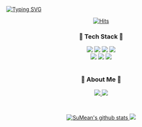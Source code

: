 

[![Typing SVG](https://readme-typing-svg.demolab.com?font=Lobster&size=60&duration=4000&pause=1200&color=2E94F5FF&center=true&vCenter=true&width=1000&height=80&lines=Hi+I'm+Frontend+Developer)](https://git.io/typing-svg)

<div align="center">
 
[![Hits](https://hits.seeyoufarm.com/api/count/incr/badge.svg?url=https%3A%2F%2Fgithub.com%2FSuMean%2Fhit-counter&count_bg=%2367AEFD&title_bg=%234B81FF&icon=smugmug.svg&icon_color=%23FFFFFF&title=hits&edge_flat=false)](https://hits.seeyoufarm.com)
 
</div>


 
 <div align="center">
  
<!--  #### Hello I'm SUMIN 👋 -->

<!-- As a 23-year-old junior developer<br />
My strength is the attitude of challenging new experiences <br /> 
without hesitation and executing them immediately. -->

### 🛫 Tech Stack 🛫

<img src="https://img.shields.io/badge/HTML-E34F26?style=flat-square&logo=html5&logoColor=white"/>
<img src="https://img.shields.io/badge/CSS-1572B6?style=flat-square&logo=CSS3&logoColor=white"/>
<img src="https://img.shields.io/badge/JavaScript-F7DF1E?style=flat-square&logo=JavaScript&logoColor=black"/> 
  <img src="https://img.shields.io/badge/Next.js-000000?style=flat-square&logo=Next.js&logoColor=white"/>
<br />
 <img src="https://img.shields.io/badge/TypeScript-3178C6?style=flat-square&logo=TypeScript&logoColor=white"/> 
<img src="https://img.shields.io/badge/React-61DAFB?style=flat-square&logo=React&logoColor=white"> 
 <img src="https://img.shields.io/badge/Sass-CC6699?style=flat-square&logo=Sass&logoColor=white"/>

</div>
 <br />
<h3 align="center">🌊 About Me 🌊 </h3>
<div align="center">

<a href="https://velog.io/@sam101321"><img src="https://img.shields.io/badge/Blog-000000?style=flat-square&logo=Velog&logoColor=white"/> <a href=https://mail.google.com /><img src="https://img.shields.io/badge/Gmail-E34F26?style=flat-square&logo=gmail&logoColor=white"/> 
 </div>
 <br />
<div align="center">
 
![SuMean's github stats](https://github-readme-stats.vercel.app/api?username=SuMean&show_icons=true)
<img src="https://github-readme-stats.vercel.app/api/top-langs/?username=SuMean&layout=compact&hide_border=true">

</div>
